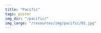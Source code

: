 ```yaml
---
title: "Pacific"
tags: poster
img_dir: "/pacific/"
img_large: "/resources/img/pacific/01.jpg"
---
```

